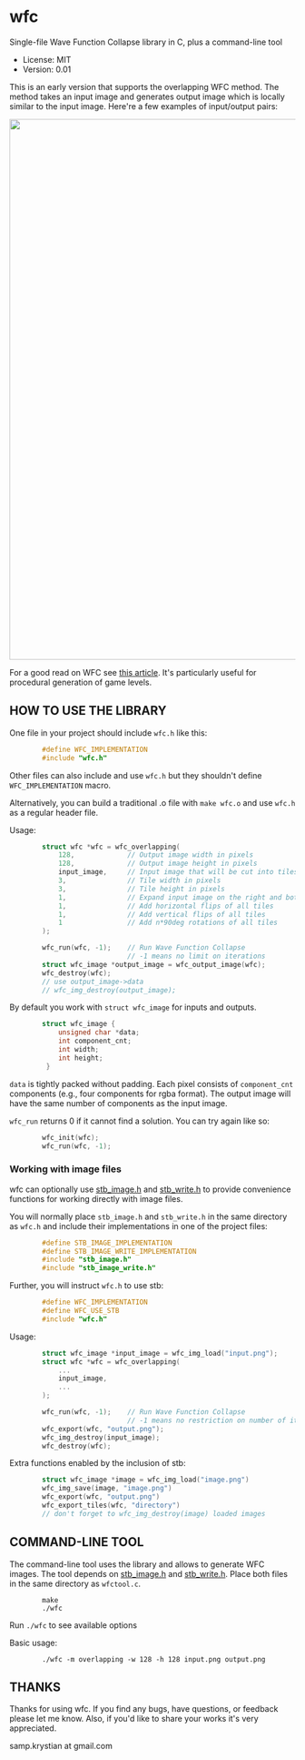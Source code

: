 # wfc

Single-file Wave Function Collapse library in C, plus a command-line tool

- License: MIT
- Version: 0.01

This is an early version that supports the overlapping WFC method.
The method takes an input image and generates output image which is
locally similar to the input image. Here're a few examples of
input/output pairs:

<img width="950px" src="https://user-images.githubusercontent.com/947457/116161084-6f546e00-a6f3-11eb-87d8-3ed9c2c7e26c.png">

For a good read on WFC see [this
article](https://www.gridbugs.org/wave-function-collapse/). It's particularly
useful for procedural generation of game levels.

## HOW TO USE THE LIBRARY

One file in your project should include `wfc.h` like this:

```c
        #define WFC_IMPLEMENTATION
        #include "wfc.h"
```

Other files can also include and use `wfc.h` but they shouldn't define
`WFC_IMPLEMENTATION` macro.

Alternatively, you can build a traditional .o file with `make wfc.o` and use
`wfc.h` as a regular header file.

Usage:

```c
        struct wfc *wfc = wfc_overlapping(
            128,             // Output image width in pixels
            128,             // Output image height in pixels
            input_image,     // Input image that will be cut into tiles
            3,               // Tile width in pixels
            3,               // Tile height in pixels
            1,               // Expand input image on the right and bottom
            1,               // Add horizontal flips of all tiles
            1,               // Add vertical flips of all tiles
            1                // Add n*90deg rotations of all tiles
        );

        wfc_run(wfc, -1);    // Run Wave Function Collapse
                             // -1 means no limit on iterations
        struct wfc_image *output_image = wfc_output_image(wfc);
        wfc_destroy(wfc);
        // use output_image->data
        // wfc_img_destroy(output_image);
```

By default you work with `struct wfc_image` for inputs and outputs.

```c
        struct wfc_image {
            unsigned char *data;
            int component_cnt;
            int width;
            int height;
         }
```

`data` is tightly packed without padding. Each pixel consists of
`component_cnt` components (e.g., four components for rgba format).
The output image will have the same number of components as the input
image.

`wfc_run` returns 0 if it cannot find a solution. You can try again like so:

```c
        wfc_init(wfc);
        wfc_run(wfc, -1);
```

### Working with image files

wfc can optionally use [stb_image.h](https://github.com/nothings/stb) and [stb_write.h](https://github.com/nothings/stb) to provide
convenience functions for working directly with image files.

You will normally place `stb_image.h` and `stb_write.h` in the same
directory as `wfc.h` and include their implementations in one of the
project files:

```c
        #define STB_IMAGE_IMPLEMENTATION
        #define STB_IMAGE_WRITE_IMPLEMENTATION
        #include "stb_image.h"
        #include "stb_image_write.h"
```

Further, you will instruct `wfc.h` to use stb:

```c
        #define WFC_IMPLEMENTATION
        #define WFC_USE_STB
        #include "wfc.h"
```

Usage:

```c
        struct wfc_image *input_image = wfc_img_load("input.png");
        struct wfc *wfc = wfc_overlapping(
            ...
            input_image,
            ...
        );

        wfc_run(wfc, -1);    // Run Wave Function Collapse
                             // -1 means no restriction on number of iterations
        wfc_export(wfc, "output.png");
        wfc_img_destroy(input_image);
        wfc_destroy(wfc);
```

Extra functions enabled by the inclusion of stb:

```c
        struct wfc_image *image = wfc_img_load("image.png")
        wfc_img_save(image, "image.png")
        wfc_export(wfc, "output.png")
        wfc_export_tiles(wfc, "directory")
        // don't forget to wfc_img_destroy(image) loaded images
```

## COMMAND-LINE TOOL

The command-line tool uses the library and allows to generate WFC images.
The tool depends on [stb_image.h](https://github.com/nothings/stb)
and [stb_write.h](https://github.com/nothings/stb). Place both files in the same
directory as `wfctool.c`.

```
        make
        ./wfc
```

Run `./wfc` to see available options


Basic usage:

```
        ./wfc -m overlapping -w 128 -h 128 input.png output.png
```

## THANKS

Thanks for using wfc. If you find any bugs, have questions, or feedback please
let me know. Also, if you'd like to share your works it's very appreciated.

samp.krystian at gmail.com

